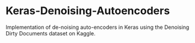 # Keras-Denoising-Autoencoders
Implementation of de-noising auto-encoders in Keras using the Denoising Dirty Documents dataset on Kaggle. 
